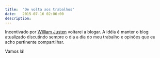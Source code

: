 ```yaml
---
title:  "De volta aos trabalhos"
date:   2015-07-16 02:06:00
description:
---
```


Incentivado por [William Justen][bill-page] voltarei a blogar. A idéia é manter o blog atualizado discutindo sempre o
dia a dia do meu trabalho e opinões que eu acho pertinente compartilhar.

Vamos lá!

[bill-page]: http://willianjusten.com.br/
